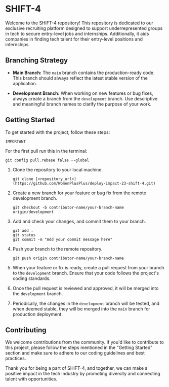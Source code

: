 # SHIFT-4

Welcome to the SHIFT-4 repository! This repository is dedicated to our exclusive recruiting platform designed to support underrepresented groups in tech to secure entry-level jobs and internships. Additionally, it aids companies in finding tech talent for their entry-level positions and internships.

## Branching Strategy

- **Main Branch:** The `main` branch contains the production-ready code. This branch should always reflect the latest stable version of the application.

- **Development Branch:** When working on new features or bug fixes, always create a branch from the `development` branch. Use descriptive and meaningful branch names to clarify the purpose of your work.

## Getting Started

To get started with the project, follow these steps:

`IMPORTANT`

For the first pull run this in the terminal:
````
git config pull.rebase false --global
``````

1. Clone the repository to your local machine.
   ```
   git clone [<repository_url>](https://github.com/WomenPlusPlus/deploy-impact-23-shift-4.git)
   ```

2. Create a new branch for your feature or bug fix from the remote development branch.
   ```
   git checkout -b contributor-name/your-branch-name origin/development
   ```

3. Add and check your changes, and commit them to your branch.
   ```
   git add . 
   git status
   git commit -m "Add your commit message here"
   ```

4. Push your branch to the remote repository.
   ```
   git push origin contributor-name/your-branch-name
   ```

5. When your feature or fix is ready, create a pull request from your branch to the `development` branch. Ensure that your code follows the project's coding standards.

6. Once the pull request is reviewed and approved, it will be merged into the `development` branch.

7. Periodically, the changes in the `development` branch will be tested, and when deemed stable, they will be merged into the `main` branch for production deployment.

## Contributing

We welcome contributions from the community. If you'd like to contribute to this project, please follow the steps mentioned in the "Getting Started" section and make sure to adhere to our coding guidelines and best practices.

Thank you for being a part of SHIFT-4, and together, we can make a positive impact in the tech industry by promoting diversity and connecting talent with opportunities.
